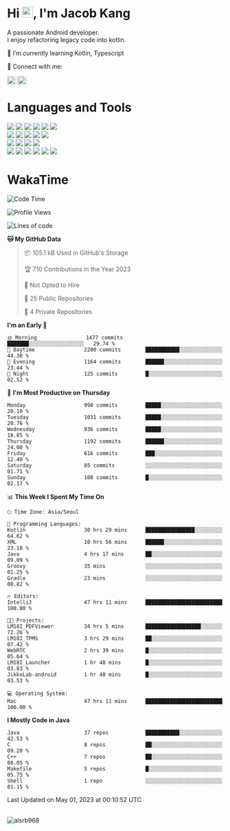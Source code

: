 # Hi <img src="https://media.giphy.com/media/hvRJCLFzcasrR4ia7z/giphy.gif" width="25px">, I'm Jacob Kang
A passionate Android developer.
</br>
I enjoy refactoring legacy code into kotlin.

🌱 I’m currently learning Kotlin, Typescript

🤝 Connect with me:

<a href="https://www.linkedin.com/in/minkyu-kang-b7477b1b2/"><img align="left" src="https://raw.githubusercontent.com/yushi1007/yushi1007/main/images/linkedin.svg" alt="Minkyu Kang | LinkedIn" width="21px"/></a>
<a href="https://www.instagram.com/_jacob_kang/"><img align="left" src="https://raw.githubusercontent.com/yushi1007/yushi1007/main/images/instagram.svg" alt="Jacob Kang | Instagram" width="21px"/></a>

</br>

# Languages and Tools

<div align="left">
<img src="https://img.shields.io/badge/java-007396?logo=java&logoColor=white"/>
<img src="https://img.shields.io/badge/kotlin-7F52FF?logo=kotlin&logoColor=white"/>
<img src="https://img.shields.io/badge/python-3776AB?logo=python&logoColor=white"/>
<img src="https://img.shields.io/badge/bash shell-4EAA25?logo=gnubash&logoColor=white"/>
<img src="https://img.shields.io/badge/c-A8B9CC?logo=c&logoColor=white"/>
<img src="https://img.shields.io/badge/c++-00599C?logo=c%2b%2b&logoColor=white"/>
</div>
<div align="left">
<img src="https://img.shields.io/badge/git-F05032?logo=git&logoColor=white"/>
<img src="https://img.shields.io/badge/github-181717?logo=github&logoColor=white"/>
<img src="https://img.shields.io/badge/mysql-4479A1?logo=mysql&logoColor=white"/>
<img src="https://img.shields.io/badge/sqlite-003B57?logo=sqlite&logoColor=white"/>
<img src="https://img.shields.io/badge/amazon AWS-232F3E?logo=amazonaws&logoColor=white"/>
</div>
<div align="left">
<img src="https://img.shields.io/badge/android-3DDC84?logo=android&logoColor=white"/>
<img src="https://img.shields.io/badge/linux-FCC624?logo=linux&logoColor=white"/>
<img src="https://img.shields.io/badge/flask-000000?logo=flask&logoColor=white"/>
<img src="https://img.shields.io/badge/arduino-00979D?logo=arduino&logoColor=white"/>
</div>
<div align="left">
<img src="https://img.shields.io/badge/slack-4A154B?logo=slack&logoColor=white"/>
<img src="https://img.shields.io/badge/notion-000000?logo=notion&logoColor=white"/>
<img src="https://img.shields.io/badge/jira-0052CC?logo=jira&logoColor=white"/>
<img src="https://img.shields.io/badge/postman-FF6C37?logo=postman&logoColor=white"/>
<img src="https://img.shields.io/badge/intellij-000000?logo=intellijidea&logoColor=white"/>
<img src="https://img.shields.io/badge/pycharm-000000?logo=pycharm&logoColor=white"/>
</div>

# WakaTime

<!--START_SECTION:waka-->
![Code Time](http://img.shields.io/badge/Code%20Time-2%2C427%20hrs%2050%20mins-blue)

![Profile Views](http://img.shields.io/badge/Profile%20Views-0-blue)

![Lines of code](https://img.shields.io/badge/From%20Hello%20World%20I%27ve%20Written-2.2%20million%20lines%20of%20code-blue)

**🐱 My GitHub Data** 

> 📦 105.1 kB Used in GitHub's Storage 
 > 
> 🏆 710 Contributions in the Year 2023
 > 
> 🚫 Not Opted to Hire
 > 
> 📜 25 Public Repositories 
 > 
> 🔑 4 Private Repositories 
 > 
**I'm an Early 🐤** 

```text
🌞 Morning                1477 commits        ███████░░░░░░░░░░░░░░░░░░   29.74 % 
🌆 Daytime                2200 commits        ███████████░░░░░░░░░░░░░░   44.30 % 
🌃 Evening                1164 commits        ██████░░░░░░░░░░░░░░░░░░░   23.44 % 
🌙 Night                  125 commits         █░░░░░░░░░░░░░░░░░░░░░░░░   02.52 % 
```
📅 **I'm Most Productive on Thursday** 

```text
Monday                   998 commits         █████░░░░░░░░░░░░░░░░░░░░   20.10 % 
Tuesday                  1031 commits        █████░░░░░░░░░░░░░░░░░░░░   20.76 % 
Wednesday                936 commits         █████░░░░░░░░░░░░░░░░░░░░   18.85 % 
Thursday                 1192 commits        ██████░░░░░░░░░░░░░░░░░░░   24.00 % 
Friday                   616 commits         ███░░░░░░░░░░░░░░░░░░░░░░   12.40 % 
Saturday                 85 commits          ░░░░░░░░░░░░░░░░░░░░░░░░░   01.71 % 
Sunday                   108 commits         █░░░░░░░░░░░░░░░░░░░░░░░░   02.17 % 
```


📊 **This Week I Spent My Time On** 

```text
🕑︎ Time Zone: Asia/Seoul

💬 Programming Languages: 
Kotlin                   30 hrs 29 mins      ████████████████░░░░░░░░░   64.62 % 
XML                      10 hrs 56 mins      ██████░░░░░░░░░░░░░░░░░░░   23.18 % 
Java                     4 hrs 17 mins       ██░░░░░░░░░░░░░░░░░░░░░░░   09.09 % 
Groovy                   35 mins             ░░░░░░░░░░░░░░░░░░░░░░░░░   01.25 % 
Gradle                   23 mins             ░░░░░░░░░░░░░░░░░░░░░░░░░   00.82 % 

🔥 Editors: 
IntelliJ                 47 hrs 11 mins      █████████████████████████   100.00 % 

🐱‍💻 Projects: 
LM18I_PDFViewer          34 hrs 5 mins       ██████████████████░░░░░░░   72.26 % 
LM18I_TPMS               3 hrs 29 mins       ██░░░░░░░░░░░░░░░░░░░░░░░   07.42 % 
WebRTC                   2 hrs 39 mins       █░░░░░░░░░░░░░░░░░░░░░░░░   05.64 % 
LM18I_Launcher           1 hr 48 mins        █░░░░░░░░░░░░░░░░░░░░░░░░   03.83 % 
JikkoLab-android         1 hr 40 mins        █░░░░░░░░░░░░░░░░░░░░░░░░   03.53 % 

💻 Operating System: 
Mac                      47 hrs 11 mins      █████████████████████████   100.00 % 
```

**I Mostly Code in Java** 

```text
Java                     37 repos            ███████████░░░░░░░░░░░░░░   42.53 % 
C                        8 repos             ██░░░░░░░░░░░░░░░░░░░░░░░   09.20 % 
C++                      7 repos             ██░░░░░░░░░░░░░░░░░░░░░░░   08.05 % 
Makefile                 5 repos             █░░░░░░░░░░░░░░░░░░░░░░░░   05.75 % 
Shell                    1 repo              ░░░░░░░░░░░░░░░░░░░░░░░░░   01.15 % 
```




 Last Updated on May 01, 2023 at 00:10:52 UTC
<!--END_SECTION:waka-->

</br>

<div align="left">
<img align="left" src="https://github-readme-stats.vercel.app/api/top-langs?username=alsrb968&show_icons=true&locale=en&layout=compact&theme=dark" alt="alsrb968" />
</div>
